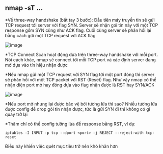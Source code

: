 nmap -sT ...
------------
*Về three-way handshake (bắt tay 3 bước):
  Đầu tiên máy truyền tin sẽ gửi TCP request tới server với flag SYN. Server sẽ nhận gói tin này với một TCP response gồm SYN cũng như ACK flag. Cuối cùng server sẽ    phản hồi lại bằng cách gửi một TCP request với ACK flag
  
  ![image](https://github.com/Myozz/nmap/assets/94811005/9d995125-143f-42a8-b2bc-9e8693bcaace)


*TCP Connect Scan hoạt động dựa trên three-way handshake với mỗi port. Nói cách khác, nmap sẽ connect tới mỗi TCP port và xác định server đang mở dựa vào tín hiệu    nhận được

*Nếu nmap gửi một TCP request với SYN flag tới một port đóng thì server sẽ phản hồi với một TCP packet với RST (Reset) flag. Như vậy nmap có thể nhận diện port mở hay đóng dựa vào flag nhận được là RST hay SYN/ACK

  ![image](https://github.com/Myozz/nmap/assets/94811005/15de4cd9-abb9-4be9-8529-e49102ff5238)

*Nếu port mở nhưng lại được bảo vệ bởi tường lửa thì sao? Nhiều tường lửa được config để drop gói tin nhận được, tức là gửi SYN đi thì không có gì quay trở lại

*Thâm chí có thể config tưởng lửa để response bằng RST, ví dụ:
  
    iptables -I INPUT -p tcp --dport <port> -j REJECT --reject-with tcp-reset

Điều này khiến việc quét mục tiêu trở nên khó khăn hơn
